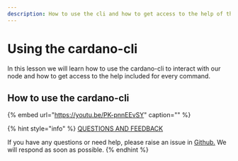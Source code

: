 ```yaml
---
description: How to use the cli and how to get access to the help of the commands.
---
```


# Using the cardano-cli

In this lesson we will learn how to use the cardano-cli to interact with our node and how to get access to the help included for every command.

## How to use the cardano-cli

{% embed url="https://youtu.be/PK-pnnEEvSY" caption="" %}



{% hint style="info" %}
[QUESTIONS AND FEEDBACK](https://github.com/carloslodelar/SPO/issues)

If you have any questions or need help, please raise an issue in [Github.](https://github.com/cardano-foundation/stake-pool-school-handbook/issues) We will respond as soon as possible.
{% endhint %}

